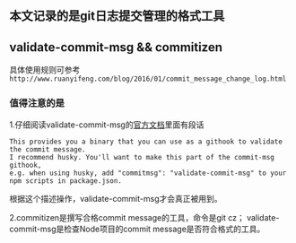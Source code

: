 ## 本文记录的是git日志提交管理的格式工具
## validate-commit-msg && commitizen

具体使用规则可参考 `http://www.ruanyifeng.com/blog/2016/01/commit_message_change_log.html`
### **值得注意的是**

1.仔细阅读validate-commit-msg的[官方文档](https://github.com/conventional-changelog/validate-commit-msg)里面有段话

    This provides you a binary that you can use as a githook to validate the commit message.
    I recommend husky. You'll want to make this part of the commit-msg githook,
    e.g. when using husky, add "commitmsg": "validate-commit-msg" to your npm scripts in package.json.
    
  根据这个描述操作，validate-commit-msg才会真正被用到。

2.commitizen是撰写合格commit message的工具，命令是git cz；
  validate-commit-msg是检查Node项目的commit message是否符合格式的工具。
